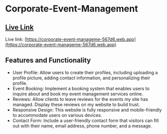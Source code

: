 # Corporate-Event-Management

<!-- ## [ Private Repo Link](https://classroom.github.com/a/ehOGNGkI) -->

<!-- Click here for the private repo: [https://classroom.github.com/a/ehOGNGkI](https://classroom.github.com/a/ehOGNGkI)-->

<!-- ## [Code Link](https://github.com/programming-hero-web-course-4/b8a9-event-management-Showrov-CoU) -->

## [Live Link](https://corporate-event-manageme-567d6.web.app)

Live link: [https://corporate-event-manageme-567d6.web.app](https://corporate-event-manageme-567d6.web.app)

## Features and Functionality

- User Profile: Allow users to create their profiles, including uploading a profile picture, adding contact information, and personalizing their profile.
- Event Booking: Implement a booking system that enables users to inquire about and book my event management services online.
- Reviews: Allow clients to leave reviews for the events my site has managed. Display these reviews on my website to build trust.
- Responsive Design: This website is fully responsive and mobile-friendly to accommodate users on various devices.
- Contact Form: Include a user-friendly contact form that visitors can fill out with their name, email address, phone number, and a message.

